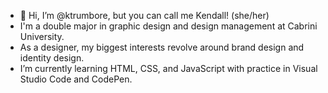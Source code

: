 - 👋 Hi, I’m @ktrumbore, but you can call me Kendall! (she/her)
- I'm a double major in graphic design and design management at Cabrini University. 
- As a designer, my biggest interests revolve around brand design and identity design. 
- I’m currently learning HTML, CSS, and JavaScript with practice in Visual Studio Code and CodePen. 

<!---
ktrumbore/ktrumbore is a ✨ special ✨ repository because its `README.md` (this file) appears on your GitHub profile.
You can click the Preview link to take a look at your changes.
--->
